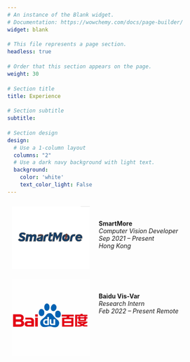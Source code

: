 ```yaml
---
# An instance of the Blank widget.
# Documentation: https://wowchemy.com/docs/page-builder/
widget: blank

# This file represents a page section.
headless: true

# Order that this section appears on the page.
weight: 30

# Section title
title: Experience

# Section subtitle
subtitle:

# Section design
design:
  # Use a 1-column layout
  columns: "2"
  # Use a dark navy background with light text.
  background:
    color: 'white'
    text_color_light: False
---
```



<div style="width:100%;height:50%;border:0px;border-spacing:0px;border-collapse:separate;margin-right:auto;margin-left:auto; display: flex">   
  <div style="padding:10px;width:50%;vertical-align:middle">
            <img src='../experience/smartmore.png' width="250">
    </div>
    <div style="padding:10px;width:80%;vertical-align:middle">
    <p><br><b>SmartMore</b><br>
      <i>Computer Vision Developer</i><br>
      <i>Sep 2021 – Present</i><br>
      <i>Hong Kong</i></p >
    </div>
</div> 


<div style="width:100%;border:0px;border-spacing:0px;border-collapse:separate;margin-right:auto;margin-left:auto; display: flex">	
  <div style="padding:10px;width:50%;vertical-align:middle">
			<img src='../experience/baidu.jpg' width="250">
	</div>
	<div style="padding:10px;width:80%;vertical-align:middle">
    <p><br><b>Baidu Vis-Var</b><br>
      <i>Research Intern</i><br>
      <i>Feb 2022 – Present</i> 
      <i>Remote</i></p >
	</div>
</div> 

